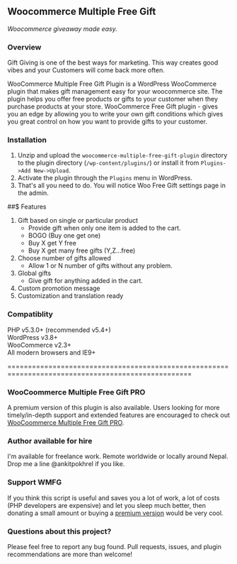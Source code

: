 ## Woocommerce Multiple Free Gift

_Woocommerce giveaway made easy._

### Overview
Gift Giving is one of the best ways for marketing. This way creates good vibes and your Customers will come back more often.  

WooCommerce Multiple Free Gift Plugin is a WordPress WooCommerce plugin that makes gift management easy for your woocommerce site. The plugin helps you offer free products or gifts to your customer when they purchase products at your store. WooCommerce Free Gift plugin - gives you an edge by allowing you to write your own gift conditions which gives you great control on how you want to provide gifts to your customer.

### Installation
1. Unzip and upload the `woocommerce-multiple-free-gift-plugin` directory to the plugin directory (`/wp-content/plugins/`) or install it from `Plugins->Add New->Upload`.  
2. Activate the plugin through the `Plugins` menu in WordPress.  
3. That's all you need to do. You will notice Woo Free Gift settings page in the admin.  

##$ Features
1. Gift based on single or particular product
    - Provide gift when only one item is added to the cart.  
    - BOGO (Buy one get one)  
    - Buy X get Y free  
    - Buy X get many free gifts (Y,Z...free)  
2. Choose number of gifts allowed
	- Allow 1 or N number of gifts without any problem.
3. Global gifts
	- Give gift for anything added in the cart.
4. Custom promotion message
5. Customization and translation ready

### Compatiblity
PHP v5.3.0+ (recommended v5.4+)  
WordPress v3.8+  
WooCommerce v2.3+  
All modern browsers and IE9+  

===================================================================================================

### WooCoommerce Multiple Free Gift PRO
A premium version of this plugin is also available. Users looking for more timely/in-depth support and extended features are encouraged to check out [WooCoommerce Multiple Free Gift PRO](http://ankitpokhrel.com.np/blog/downloads/woocommerce-multiple-free-gift-plugin-pro/).

### Author available for hire
I'm available for freelance work. Remote worldwide or locally around Nepal. Drop me a line @ankitpokhrel if you like.

### Support WMFG
If you think this script is useful and saves you a lot of work, a lot of costs (PHP developers are expensive) and let you sleep much better, then donating a small amount or buying a [premium version](http://ankitpokhrel.com.np/blog/downloads/woocommerce-multiple-free-gift-plugin-pro/) would be very cool.

### Questions about this project?
Please feel free to report any bug found. Pull requests, issues, and plugin recommendations are more than welcome!

